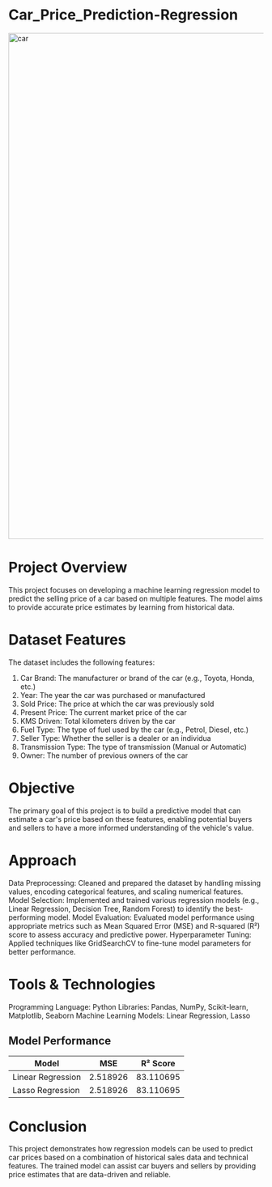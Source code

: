 # Car_Price_Prediction-Regression

<img src="https://github.com/Shaikh-areeb/Car_Price_Prediction-Regression/blob/main/Car%20Price%20image.jpeg" alt="car" width="1000"/>

# Project Overview

This project focuses on developing a machine learning regression model to predict the selling price of a car based on multiple features. 
The model aims to provide accurate price estimates by learning from historical data.

# Dataset Features

The dataset includes the following features:

1. Car Brand: The manufacturer or brand of the car (e.g., Toyota, Honda, etc.)
2. Year: The year the car was purchased or manufactured
3. Sold Price: The price at which the car was previously sold
4. Present Price: The current market price of the car
5. KMS Driven: Total kilometers driven by the car
6. Fuel Type: The type of fuel used by the car (e.g., Petrol, Diesel, etc.)
7. Seller Type: Whether the seller is a dealer or an individua
8. Transmission Type: The type of transmission (Manual or Automatic)
9. Owner: The number of previous owners of the car

# Objective

The primary goal of this project is to build a predictive model that can estimate a car's price based on these features, 
enabling potential buyers and sellers to have a more informed understanding of the vehicle's value.

# Approach

Data Preprocessing: Cleaned and prepared the dataset by handling missing values, encoding categorical features, and scaling numerical features.
Model Selection: Implemented and trained various regression models (e.g., Linear Regression, Decision Tree, Random Forest) to identify the best-performing model.
Model Evaluation: Evaluated model performance using appropriate metrics such as Mean Squared Error (MSE) and R-squared (R²) score to assess accuracy and predictive power.
Hyperparameter Tuning: Applied techniques like GridSearchCV to fine-tune model parameters for better performance.

# Tools & Technologies

Programming Language: Python
Libraries: Pandas, NumPy, Scikit-learn, Matplotlib, Seaborn
Machine Learning Models: Linear Regression, Lasso 

## Model Performance

| Model              | MSE       | R² Score  |
|--------------------|-----------|-----------|
| Linear Regression  | 2.518926  | 83.110695 |
| Lasso Regression   | 2.518926  | 83.110695 |


# Conclusion

This project demonstrates how regression models can be used to predict car prices based on a combination of historical sales data and technical features. 
The trained model can assist car buyers and sellers by providing price estimates that are data-driven and reliable.
